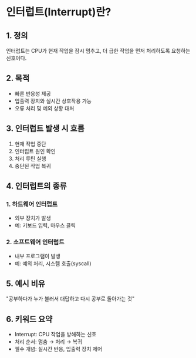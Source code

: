 # 인터럽트(Interrupt)란?

## 1. 정의

인터럽트는 CPU가 현재 작업을 잠시 멈추고, 더 급한 작업을 먼저 처리하도록 요청하는 신호이다.

## 2. 목적

- 빠른 반응성 제공
- 입출력 장치와 실시간 상호작용 가능
- 오류 처리 및 예외 상황 대처

## 3. 인터럽트 발생 시 흐름

1. 현재 작업 중단
2. 인터럽트 원인 확인
3. 처리 루틴 실행
4. 중단된 작업 복귀

## 4. 인터럽트의 종류

### 1. 하드웨어 인터럽트

- 외부 장치가 발생
- 예: 키보드 입력, 마우스 클릭

### 2. 소프트웨어 인터럽트

- 내부 프로그램이 발생
- 예: 예외 처리, 시스템 호출(syscall)

## 5. 예시 비유

"공부하다가 누가 불러서 대답하고 다시 공부로 돌아가는 것"

## 6. 키워드 요약

- Interrupt: CPU 작업을 방해하는 신호
- 처리 순서: 멈춤 → 처리 → 복귀
- 필수 개념: 실시간 반응, 입출력 장치 제어
